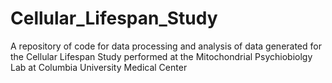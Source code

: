 # Cellular_Lifespan_Study
A repository of code for data processing and analysis of data generated for the Cellular Lifespan Study performed at the Mitochondrial Psychiobiolgy Lab at Columbia University Medical Center
